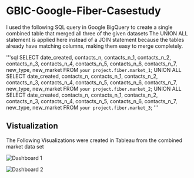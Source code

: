 # GBIC-Google-Fiber-Casestudy

I used the following SQL query in Google BigQuery to create a single combined table that merged all three of the given datasets 
The UNION ALL statement is applied here instead of a JOIN statement because the tables already have matching columns, making them easy to merge completely.


'''sql
SELECT date_created, contacts_n, contacts_n_1, contacts_n_2, contacts_n_3, contacts_n_4, contacts_n_5, contacts_n_6, contacts_n_7, new_type, new_market FROM `your project.fiber.market_1`;
UNION ALL
SELECT date_created, contacts_n, contacts_n_1, contacts_n_2, contacts_n_3, contacts_n_4, contacts_n_5, contacts_n_6, contacts_n_7, new_type, new_market FROM `your project.fiber.market_2`;
UNION ALL
SELECT date_created, contacts_n, contacts_n_1, contacts_n_2, contacts_n_3, contacts_n_4, contacts_n_5, contacts_n_6, contacts_n_7, new_type, new_market FROM `your project.fiber.market_3`;
'''
 
## Vistualization 

The Following Visualizations were created in Tableau from the combined market data set

![Dashboard 1](https://github.com/joehanmisquitta/GBIC-Google-Fiber-Casestudy/assets/62551712/c9c6d07a-4ca5-41d6-9fca-5a871e71c7d8)


![Dashboard 2](https://github.com/joehanmisquitta/GBIC-Google-Fiber-Casestudy/assets/62551712/ec1e077e-9dcf-49f4-b146-75a162f57f47)
